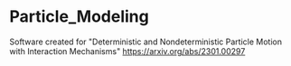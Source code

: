 # Particle_Modeling
Software created for "Deterministic and Nondeterministic Particle Motion with Interaction Mechanisms"
https://arxiv.org/abs/2301.00297
